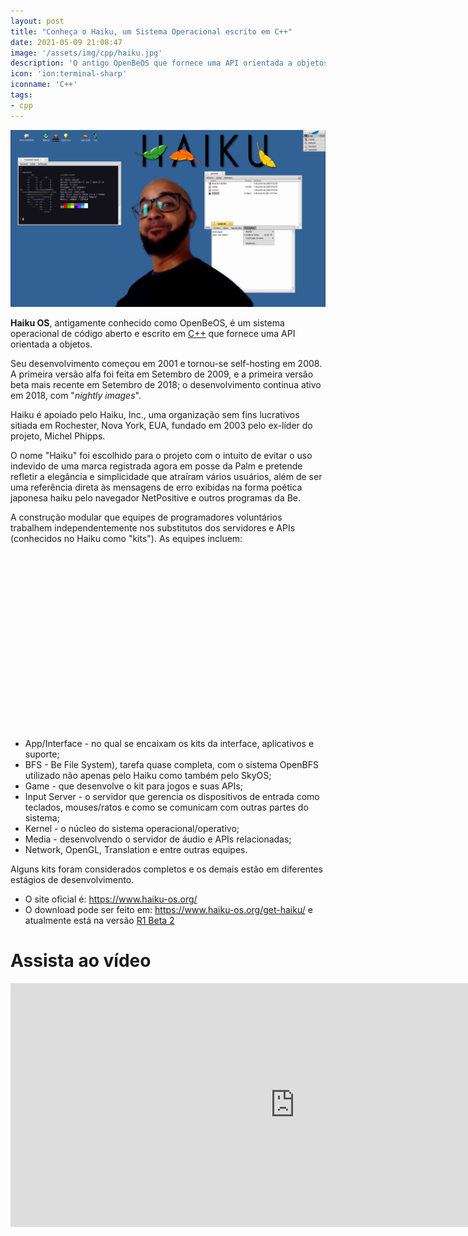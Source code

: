 ```yaml
---
layout: post
title: "Conheça o Haiku, um Sistema Operacional escrito em C++"
date: 2021-05-09 21:08:47
image: '/assets/img/cpp/haiku.jpg'
description: 'O antigo OpenBeOS que fornece uma API orientada a objetos.'
icon: 'ion:terminal-sharp'
iconname: 'C++'
tags:
- cpp
---
```


![Conheça o Haiku, um Sistema Operacional escrito em C++](/assets/img/cpp/haiku.jpg)


**Haiku OS**, antigamente conhecido como OpenBeOS, é um sistema operacional de código aberto e escrito em [C++](https://terminalroot.com.br/cpp) que fornece uma API orientada a objetos.

Seu desenvolvimento começou em 2001 e tornou-se self-hosting em 2008. A primeira versão alfa foi feita em Setembro de 2009, e a primeira versão beta mais recente em Setembro de 2018; o desenvolvimento continua ativo em 2018, com "*nightly images*".

Haiku é apoiado pelo Haiku, Inc., uma organização sem fins lucrativos sitiada em Rochester, Nova York, EUA, fundado em 2003 pelo ex-líder do projeto, Michel Phipps.

O nome "Haiku" foi escolhido para o projeto com o intuito de evitar o uso indevido de uma marca registrada agora em posse da Palm e pretende refletir a elegância e simplicidade que atraíram vários usuários, além de ser uma referência direta às mensagens de erro exibidas na forma poética japonesa haiku pelo navegador NetPositive e outros programas da Be. 

A construção modular que equipes de programadores voluntários trabalhem independentemente nos substitutos dos servidores e APIs (conhecidos no Haiku como "kits"). As equipes incluem:

<!-- QUADRADO -->
<script async src="//pagead2.googlesyndication.com/pagead/js/adsbygoogle.js"></script>
<ins class="adsbygoogle"
style="display:inline-block;width:336px;height:280px"
data-ad-client="ca-pub-2838251107855362"
data-ad-slot="5351066970"></ins>
<script>
(adsbygoogle = window.adsbygoogle || []).push({});
</script>


+ App/Interface - no qual se encaixam os kits da interface, aplicativos e suporte;
+ BFS - Be File System), tarefa quase completa, com o sistema OpenBFS utilizado não apenas pelo Haiku como também pelo SkyOS;
+ Game - que desenvolve o kit para jogos e suas APIs;
+ Input Server - o servidor que gerencia os dispositivos de entrada como teclados, mouses/ratos e como se comunicam com outras partes do sistema;
+ Kernel - o núcleo do sistema operacional/operativo;
+ Media - desenvolvendo o servidor de áudio e APIs relacionadas;
+ Network, OpenGL, Translation e entre outras equipes.

Alguns kits foram considerados completos e os demais estão em diferentes estágios de desenvolvimento.

+ O site oficial é: <https://www.haiku-os.org/>
+ O download pode ser feito em: <https://www.haiku-os.org/get-haiku/> e atualmente está na versão [R1 Beta 2](https://www.haiku-os.org/get-haiku/r1beta2/)

# Assista ao vídeo

<iframe width="910" height="390" src="https://www.youtube.com/embed/yCjk8mtj2us" frameborder="0" allow="accelerometer; autoplay; encrypted-media; gyroscope; picture-in-picture" allowfullscreen></iframe> 


